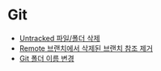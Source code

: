 # Git

- [Untracked 파일/폴더 삭제](https://github.com/nanggo/TIL/blob/master/Git/2020-01-02_remove_untracked_files.md)
- [Remote 브랜치에서 삭제된 브랜치 참조 제거](https://github.com/nanggo/TIL/blob/master/Git/2020-01-08_cleaning_up_old_remote_branches.md)
- [Git 폴더 이름 변경](https://github.com/nanggo/TIL/blob/master/Git/2020-01-15_git_rename_folder.md)